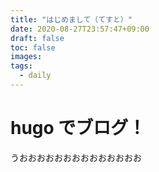```yaml
---
title: "はじめまして（てすと）"
date: 2020-08-27T23:57:47+09:00
draft: false
toc: false
images:
tags:
  - daily
---
```


# hugo でブログ！

うおおおおおおおおおおおおおお
